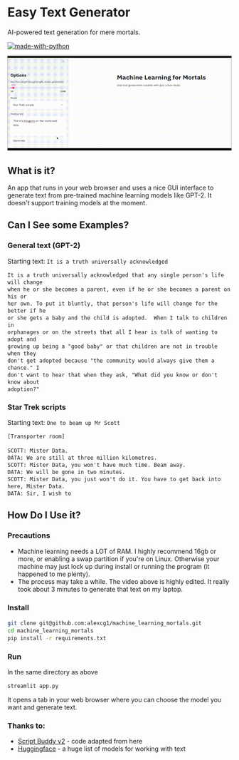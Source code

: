 # Easy Text Generator

AI-powered text generation for mere mortals.

[![made-with-python](https://img.shields.io/badge/Made%20with-Python-1f425f.svg)](https://www.python.org/)

![](./mortals.gif)

## What is it?

An app that runs in your web browser and uses a nice GUI interface to generate text from pre-trained machine learning models like GPT-2. It doesn't support training models at the moment.

## Can I See some Examples?

### General text (GPT-2)

Starting text: `It is a truth universally acknowledged`

```
It is a truth universally acknowledged that any single person's life will change
when he or she becomes a parent, even if he or she becomes a parent on his or
her own. To put it bluntly, that person's life will change for the better if he
or she gets a baby and the child is adopted.  When I talk to children in
orphanages or on the streets that all I hear is talk of wanting to adopt and
growing up being a "good baby" or that children are not in trouble when they
don't get adopted because "the community would always give them a chance." I
don't want to hear that when they ask, "What did you know or don't know about
adoption?" 
```

### Star Trek scripts

Starting text: `One to beam up Mr Scott`

```
[Transporter room]

SCOTT: Mister Data. 
DATA: We are still at three million kilometres. 
SCOTT: Mister Data, you won't have much time. Beam away. 
DATA: We will be gone in two minutes. 
SCOTT: Mister Data, you just won't do it. You have to get back into
here, Mister Data. 
DATA: Sir, I wish to
```

## How Do I Use it?

### Precautions

* Machine learning needs a LOT of RAM. I highly recommend 16gb or more, or enabling a swap partition if you're on Linux. Otherwise your machine may just lock up during install or running the program (it happened to me plenty).
* The process may take a while. The video above is highly edited. It really took about 3 minutes to generate that text on my laptop.

### Install

```bash
git clone git@github.com:alexcg1/machine_learning_mortals.git
cd machine_learning_mortals
pip install -r requirements.txt
```

### Run

In the same directory as above

```bash
streamlit app.py
```

It opens a tab in your web browser where you can choose the model you want and generate text.

### Thanks to:

* [Script Buddy v2](https://github.com/cdpierse/script_buddy_v2) - code adapted from here
* [Huggingface](https://huggingface.co/models) - a huge list of models for working with text
